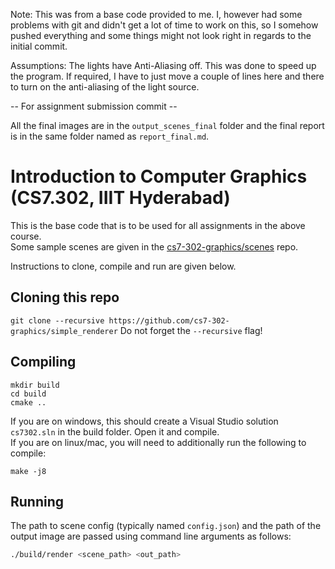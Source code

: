 Note: This was from a base code provided to me. I, however had some problems with git and didn't get a lot of time to work on this, so I somehow pushed everything and some things might not look right in regards to the initial commit.

Assumptions: The lights have Anti-Aliasing off. This was done to speed up the program. If required, I have to just move a couple of lines here and there to turn on the anti-aliasing of the light source.

-- For assignment submission commit --

All the final images are in the `output_scenes_final` folder and the final report is in the same folder named as `report_final.md`.

# Introduction to Computer Graphics (CS7.302, IIIT Hyderabad)
This is the base code that is to be used for all assignments in the above course. <br>
Some sample scenes are given in the <a href="https://github.com/cs7-302-graphics/scenes">cs7-302-graphics/scenes</a> repo.

Instructions to clone, compile and run are given below.

## Cloning this repo
```git clone --recursive https://github.com/cs7-302-graphics/simple_renderer```
Do not forget the `--recursive` flag!

## Compiling
```
mkdir build
cd build
cmake ..
```

If you are on windows, this should create a Visual Studio solution ```cs7302.sln``` in the build folder. Open it and compile. \
If you are on linux/mac, you will need to additionally run the following to compile:

```
make -j8
```

## Running
The path to scene config (typically named `config.json`) and the path of the output image are passed using command line arguments as follows:
```bash
./build/render <scene_path> <out_path>
```
